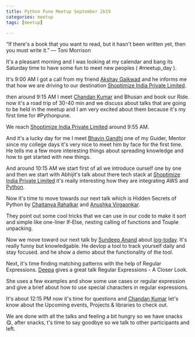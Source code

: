 ```yaml
---
title: Python Pune Meetup September 2k19
categories: meetup
tags: [meetup]

---
```


“If there's a book that you want to read, but it hasn't been written yet, then you must write it.”
― Toni Morrison

It's a pleasant morning and I was looking at my calendar and bang its Saturday time to have some fun to meet new peoples ( #meetup_day ).

It's 9:00 AM I got a call from my friend <a href="https://twitter.com/AkshayG196">Akshay Gaikwad</a> and he informs me that how we are driving to our destination <a href="https://twitter.com/shoptimizeindia">Shoptimize India Private Limited</a>.

then around 9:15 AM I meet <a href="https://twitter.com/raukadah">Chandan Kumar</a> and Bhusan and book our Ride.
now it's a road trip of 30-40 min and we discuss about talks that are going to be held in the meetup and I am very excited about them because it's my first time for #Pythonpune.

We reach <a href="https://twitter.com/shoptimizeindia">Shoptimize India Private Limited</a> around 9:55 AM.

And it's a lucky day for me I meet <a href="https://twitter.com/_bhavin192">Bhavin Gandhi</a> one of my Guider, Mentor since my college days it's very nice to meet him by face for the first time.
He tells me a few more interesting things about spreading knowledge and how to get started with new things.

And around 10:15 AM we start first of all we introduce ourself one by one and then we start with Abhijit's talk about there tech stack at <a href="https://twitter.com/shoptimizeindia">Shoptimize India Private Limited</a> it's really interesting how they are integrating AWS and <a href="https://www.python.org/">Python</a>.

Now it's time to move towards our next talk which is Hidden Secrets of Python by <a href="https://twitter.com/chairahalkar">Chaitanya Rahalkar</a> and <a href="https://www.facebook.com/anushka.virgaonkar">Anushka Virgaonkar</a>.

They point out some cool tricks that we can use in our code to make it sort and simple like one-liner If-Else, nesting calling of functions and Touple unpacking.

Now we move toward our next talk by <a href="https://twitter.com/sundeep_co_in">Sundeep Anand</a> about <a href="https://github.com/sundeep-co-in/makegoalsdaily">log-today</a>. It's really funny but knowledgable. He devlop a tool to track yourself daily and stay focused. and he show a demo about the functionality of the tool.

Next, it's time finding matching patterns with the help of Regular Expressions. <a href="https://twitter.com/deepscbe">Deepa</a> gives a great talk Regular Expressions - A Closer Look.

She uses a few examples and show some use cases or regular expression and give a brief about how to use special characters in regular expressions.

It's about 12:15 PM now it's time for questions and <a href="https://twitter.com/raukadah">Chandan Kumar</a> let's know about the Upcoming events, Projects & libraries to check out.

We are done with all the talks and feeling a bit hungry so we have snacks 😋, after snacks, t's time to say goodbye so we talk to other participants and left.

